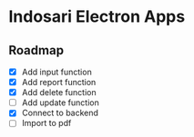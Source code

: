 # Indosari Electron Apps

## Roadmap

- [x] Add input function
- [x] Add report function
- [x] Add delete function
- [ ] Add update function
- [x] Connect to backend
- [ ] Import to pdf
